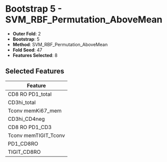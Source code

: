 # Bootstrap 5 - SVM_RBF_Permutation_AboveMean

- **Outer Fold**: 2
- **Bootstrap**: 5
- **Method**: SVM_RBF_Permutation_AboveMean
- **Fold Seed**: 47
- **Features Selected**: 8

## Selected Features

| Feature |
|---------|
| CD8 RO PD1_total |
| CD3hi_total |
| Tconv memKi67_mem |
| CD3hi_CD4neg |
| CD8 RO PD1_CD3 |
| Tconv memTIGIT_Tconv |
| PD1_CD8RO |
| TIGIT_CD8RO |

